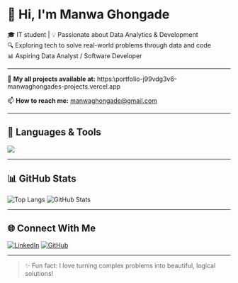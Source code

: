 # 👋 Hi, I'm Manwa Ghongade

🎓 IT student | 💡 Passionate about Data Analytics & Development  
🔍 Exploring tech to solve real-world problems through data and code  
📊 Aspiring Data Analyst / Software Developer

---


📁 **My all projects available at:** https:\\portfolio-j99vdg3v6-manwaghongades-projects.vercel.app

📫 **How to reach me:** manwaghongade@gmail.com

---

## 🔧 Languages & Tools

<p align="left">
  <img src="https://skillicons.dev/icons?i=c,cpp,java,html,css,mysql,mongodb,powerbi,tableau,vscode,eclipse,netbeans" />
</p>

---

## 📊 GitHub Stats

![Top Langs](https://github-readme-stats.vercel.app/api/top-langs/?username=Manwaghongade&layout=compact&theme=radical&cache_seconds=0)
![GitHub Stats](https://github-readme-stats.vercel.app/api?username=Manwaghongade&show_icons=true&theme=radical&cache_seconds=0)



---

## 🌐 Connect With Me

[![LinkedIn](https://img.shields.io/badge/LinkedIn-0077B5?style=for-the-badge&logo=linkedin&logoColor=white)](http://www.linkedin.com/in/manwa-ghongade-38886127a)
[![GitHub](https://img.shields.io/badge/GitHub-100000?style=for-the-badge&logo=github&logoColor=white)](https://github.com/Manwaghongade)




---

> ✨ Fun fact: I love turning complex problems into beautiful, logical solutions!
